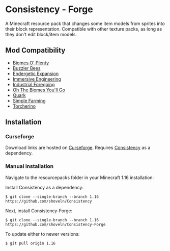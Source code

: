 # Consistency - Forge
A Minecraft resource pack that changes some item models from sprites into their block representation. Compatible with other texture packs, as long as they don't edit block/item models.

## Mod Compatibility
- [Biomes O' Plenty](https://www.curseforge.com/minecraft/mc-mods/biomes-o-plenty)
- [Buzzier Bees](https://www.curseforge.com/minecraft/mc-mods/buzzier-bees)
- [Endergetic Expansion](https://www.curseforge.com/minecraft/mc-mods/endergetic)
- [Immersive Engineering](https://www.curseforge.com/minecraft/mc-mods/immersive-engineering)
- [Industrial Foregoing](https://www.curseforge.com/minecraft/mc-mods/industrial-foregoing)
- [Oh The Biomes  You'll Go](https://www.curseforge.com/minecraft/mc-mods/oh-the-biomes-youll-go)
- [Quark](https://www.curseforge.com/minecraft/mc-mods/quark)
- [Simple Farming](https://www.curseforge.com/minecraft/mc-mods/simple-farming)
- [Torcherino](https://www.curseforge.com/minecraft/mc-mods/torcherino)

## Installation
### Curseforge
Download links are hosted on [Curseforge](https://www.curseforge.com/minecraft/texture-packs/consistency-forge). Requires [Consistency](https://www.curseforge.com/minecraft/texture-packs/consistency) as a dependency.
### Manual installation
Navigate to the resourcepacks folder in your Minecraft 1.16 installation:

Install Consistency as a dependency:

```
$ git clone --single-branch --branch 1.16 https://github.com/shoveln/Consistency
```

Next, install Consistency-Forge:

```
$ git clone --single-branch --branch 1.16 https://github.com/shoveln/Consistency-Forge
```

To update either to newer versions:

```
$ git pull origin 1.16
```
